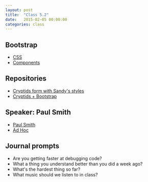 ```yaml
---
layout: post
title:  "Class 5.2"
date:   2015-02-05 00:00:00
categories: class
---
```


## Bootstrap

* [CSS](http://getbootstrap.com/)
* [Components](http://getbootstrap.com/components/)

## Repositories

* [Cryptids form with Sandy's styles](https://github.com/tsl-html-css/Cryptids-form/tree/styled)
* [Cryptids + Bootstrap](https://github.com/tsl-html-css/Cryptids)

## Speaker: Paul Smith

* [Paul Smith](https://pauladamsmith.com/)
* [Ad Hoc](http://adhocteam.us/)

## Journal prompts

* Are you getting faster at debugging code?
* What a thing you understand better than you did a week ago?
* What's the hardest thing so far?
* What music should we listen to in class?

